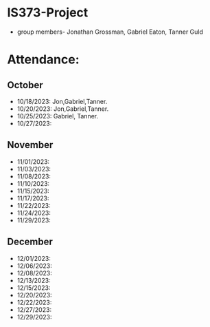 # IS373-Project
- group members- Jonathan Grossman, Gabriel Eaton, Tanner Guld

# Attendance:

## October
- 10/18/2023: Jon,Gabriel,Tanner.
- 10/20/2023: Jon,Gabriel,Tanner.
- 10/25/2023: Gabriel, Tanner.
- 10/27/2023:

## November
- 11/01/2023:
- 11/03/2023:
- 11/08/2023:
- 11/10/2023:
- 11/15/2023:
- 11/17/2023:
- 11/22/2023:
- 11/24/2023:
- 11/29/2023:

## December
- 12/01/2023:
- 12/06/2023:
- 12/08/2023:
- 12/13/2023:
- 12/15/2023:
- 12/20/2023:
- 12/22/2023:
- 12/27/2023:
- 12/29/2023:

